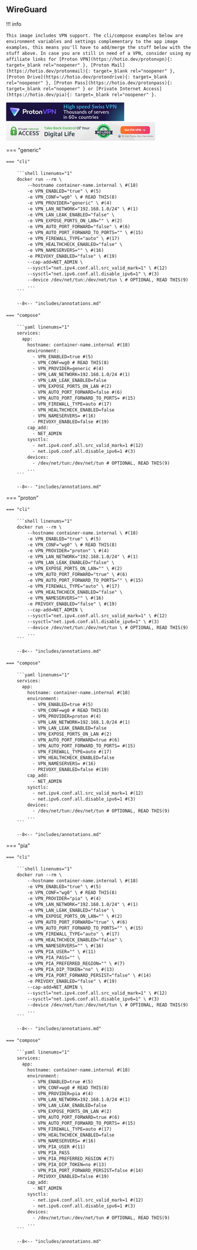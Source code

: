 ## WireGuard

!!! info

    This image includes VPN support. The cli/compose examples below are environment variables and settings complementary to the app image examples, this means you'll have to add/merge the stuff below with the stuff above. In case you are still in need of a VPN, consider using my affiliate links for [Proton VPN](https://hotio.dev/protonvpn){: target=_blank rel="noopener" }, [Proton Mail](https://hotio.dev/protonmail){: target=_blank rel="noopener" }, [Proton Drive](https://hotio.dev/protondrive){: target=_blank rel="noopener" }, [Proton Pass](https://hotio.dev/protonpass){: target=_blank rel="noopener" } or [Private Internet Access](https://hotio.dev/pia){: target=_blank rel="noopener" }.
  
<img src="https://go.getproton.me/aff_i?offer_id=26&aff_id=7223" width="0" height="0" style="position:absolute;visibility:hidden;" border="0" />
<a href="https://hotio.dev/protonvpn" target="_blank" rel="noopener">
  <img id="vpnbanner" src="/img/protonvpn@2x.png" alt="ProtonVPN" width="320" height="50">
</a>
<a href="https://hotio.dev/pia" target="_blank" rel="noopener">
  <img id="vpnbanner" src="/img/piavpn728x90.png" alt="PiaVPN" width="404" height="50">
</a>

=== "generic"

    === "cli"

        ```shell linenums="1"
        docker run --rm \
            --hostname container-name.internal \ #(18)
            -e VPN_ENABLED="true" \ #(5)
            -e VPN_CONF="wg0" \ # READ THIS(8)
            -e VPN_PROVIDER="generic" \ #(4)
            -e VPN_LAN_NETWORK="192.168.1.0/24" \ #(1)
            -e VPN_LAN_LEAK_ENABLED="false" \
            -e VPN_EXPOSE_PORTS_ON_LAN="" \ #(2)
            -e VPN_AUTO_PORT_FORWARD="false" \ #(6)
            -e VPN_AUTO_PORT_FORWARD_TO_PORTS="" \ #(15)
            -e VPN_FIREWALL_TYPE="auto" \ #(17)
            -e VPN_HEALTHCHECK_ENABLED="false" \
            -e VPN_NAMESERVERS="" \ #(16)
            -e PRIVOXY_ENABLED="false" \ #(19)
            --cap-add=NET_ADMIN \
            --sysctl="net.ipv4.conf.all.src_valid_mark=1" \ #(12)
            --sysctl="net.ipv6.conf.all.disable_ipv6=1" \ #(3)
            --device /dev/net/tun:/dev/net/tun \ # OPTIONAL, READ THIS(9)
            ...
        ```

        --8<-- "includes/annotations.md"

    === "compose"

        ```yaml linenums="1"
        services:
          app:
            hostname: container-name.internal #(18)
            environment:
              - VPN_ENABLED=true #(5)
              - VPN_CONF=wg0 # READ THIS(8)
              - VPN_PROVIDER=generic #(4)
              - VPN_LAN_NETWORK=192.168.1.0/24 #(1)
              - VPN_LAN_LEAK_ENABLED=false
              - VPN_EXPOSE_PORTS_ON_LAN #(2)
              - VPN_AUTO_PORT_FORWARD=false #(6)
              - VPN_AUTO_PORT_FORWARD_TO_PORTS= #(15)
              - VPN_FIREWALL_TYPE=auto #(17)
              - VPN_HEALTHCHECK_ENABLED=false
              - VPN_NAMESERVERS= #(16)
              - PRIVOXY_ENABLED=false #(19)
            cap_add:
              - NET_ADMIN
            sysctls:
              - net.ipv4.conf.all.src_valid_mark=1 #(12)
              - net.ipv6.conf.all.disable_ipv6=1 #(3)
            devices:
              - /dev/net/tun:/dev/net/tun # OPTIONAL, READ THIS(9)
            ...
        ```

        --8<-- "includes/annotations.md"

=== "proton"

    === "cli"

        ```shell linenums="1"
        docker run --rm \
            --hostname container-name.internal \ #(18)
            -e VPN_ENABLED="true" \ #(5)
            -e VPN_CONF="wg0" \ # READ THIS(8)
            -e VPN_PROVIDER="proton" \ #(4)
            -e VPN_LAN_NETWORK="192.168.1.0/24" \ #(1)
            -e VPN_LAN_LEAK_ENABLED="false" \
            -e VPN_EXPOSE_PORTS_ON_LAN="" \ #(2)
            -e VPN_AUTO_PORT_FORWARD="true" \ #(6)
            -e VPN_AUTO_PORT_FORWARD_TO_PORTS="" \ #(15)
            -e VPN_FIREWALL_TYPE="auto" \ #(17)
            -e VPN_HEALTHCHECK_ENABLED="false" \
            -e VPN_NAMESERVERS="" \ #(16)
            -e PRIVOXY_ENABLED="false" \ #(19)
            --cap-add=NET_ADMIN \
            --sysctl="net.ipv4.conf.all.src_valid_mark=1" \ #(12)
            --sysctl="net.ipv6.conf.all.disable_ipv6=1" \ #(3)
            --device /dev/net/tun:/dev/net/tun \ # OPTIONAL, READ THIS(9)
            ...
        ```

        --8<-- "includes/annotations.md"

    === "compose"

        ```yaml linenums="1"
        services:
          app:
            hostname: container-name.internal #(18)
            environment:
              - VPN_ENABLED=true #(5)
              - VPN_CONF=wg0 # READ THIS(8)
              - VPN_PROVIDER=proton #(4)
              - VPN_LAN_NETWORK=192.168.1.0/24 #(1)
              - VPN_LAN_LEAK_ENABLED=false
              - VPN_EXPOSE_PORTS_ON_LAN #(2)
              - VPN_AUTO_PORT_FORWARD=true #(6)
              - VPN_AUTO_PORT_FORWARD_TO_PORTS= #(15)
              - VPN_FIREWALL_TYPE=auto #(17)
              - VPN_HEALTHCHECK_ENABLED=false
              - VPN_NAMESERVERS= #(16)
              - PRIVOXY_ENABLED=false #(19)
            cap_add:
              - NET_ADMIN
            sysctls:
              - net.ipv4.conf.all.src_valid_mark=1 #(12)
              - net.ipv6.conf.all.disable_ipv6=1 #(3)
            devices:
              - /dev/net/tun:/dev/net/tun # OPTIONAL, READ THIS(9)
            ...
        ```

        --8<-- "includes/annotations.md"

=== "pia"

    === "cli"

        ```shell linenums="1"
        docker run --rm \
            --hostname container-name.internal \ #(18)
            -e VPN_ENABLED="true" \ #(5)
            -e VPN_CONF="wg0" \ # READ THIS(8)
            -e VPN_PROVIDER="pia" \ #(4)
            -e VPN_LAN_NETWORK="192.168.1.0/24" \ #(1)
            -e VPN_LAN_LEAK_ENABLED="false" \
            -e VPN_EXPOSE_PORTS_ON_LAN="" \ #(2)
            -e VPN_AUTO_PORT_FORWARD="true" \ #(6)
            -e VPN_AUTO_PORT_FORWARD_TO_PORTS="" \ #(15)
            -e VPN_FIREWALL_TYPE="auto" \ #(17)
            -e VPN_HEALTHCHECK_ENABLED="false" \
            -e VPN_NAMESERVERS="" \ #(16)
            -e VPN_PIA_USER="" \ #(11)
            -e VPN_PIA_PASS="" \
            -e VPN_PIA_PREFERRED_REGION="" \ #(7)
            -e VPN_PIA_DIP_TOKEN="no" \ #(13)
            -e VPN_PIA_PORT_FORWARD_PERSIST="false" \ #(14)
            -e PRIVOXY_ENABLED="false" \ #(19)
            --cap-add=NET_ADMIN \
            --sysctl="net.ipv4.conf.all.src_valid_mark=1" \ #(12)
            --sysctl="net.ipv6.conf.all.disable_ipv6=1" \ #(3)
            --device /dev/net/tun:/dev/net/tun \ # OPTIONAL, READ THIS(9)
            ...
        ```

        --8<-- "includes/annotations.md"

    === "compose"

        ```yaml linenums="1"
        services:
          app:
            hostname: container-name.internal #(18)
            environment:
              - VPN_ENABLED=true #(5)
              - VPN_CONF=wg0 # READ THIS(8)
              - VPN_PROVIDER=pia #(4)
              - VPN_LAN_NETWORK=192.168.1.0/24 #(1)
              - VPN_LAN_LEAK_ENABLED=false
              - VPN_EXPOSE_PORTS_ON_LAN #(2)
              - VPN_AUTO_PORT_FORWARD=true #(6)
              - VPN_AUTO_PORT_FORWARD_TO_PORTS= #(15)
              - VPN_FIREWALL_TYPE=auto #(17)
              - VPN_HEALTHCHECK_ENABLED=false
              - VPN_NAMESERVERS= #(16)
              - VPN_PIA_USER #(11)
              - VPN_PIA_PASS
              - VPN_PIA_PREFERRED_REGION #(7)
              - VPN_PIA_DIP_TOKEN=no #(13)
              - VPN_PIA_PORT_FORWARD_PERSIST=false #(14)
              - PRIVOXY_ENABLED=false #(19)
            cap_add:
              - NET_ADMIN
            sysctls:
              - net.ipv4.conf.all.src_valid_mark=1 #(12)
              - net.ipv6.conf.all.disable_ipv6=1 #(3)
            devices:
              - /dev/net/tun:/dev/net/tun # OPTIONAL, READ THIS(9)
            ...
        ```

        --8<-- "includes/annotations.md"
